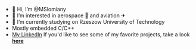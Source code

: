 - 👋 Hi, I’m @MSlomiany
- 👀 I’m interested in aerospace 🚀 and aviation ✈
- 🌱 I’m currently studying on Rzeszow University of Technology
- Mostly embedded C/C++
- [My LinkedIn](https://linkedin.com/in/MSlomiany)
If you'd like to see some of my favorite projects, take a look **[here](https://github.com/MSlomiany/myProjects/blob/main/README.md)**
